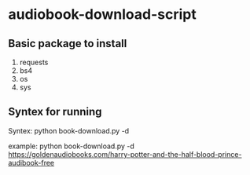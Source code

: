 # audiobook-download-script
## Basic package to install
1. requests
2. bs4
3. os
4. sys

## Syntex for running
Syntex: python book-download.py -d <urlOfPageOf audiobook>
 
 example: python book-download.py -d https://goldenaudiobooks.com/harry-potter-and-the-half-blood-prince-audibook-free
